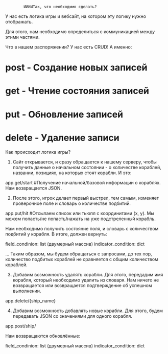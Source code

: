             ИИИИТак, что необходимо сделать?

У нас есть логика игры и вебсайт, на котором эту логику нужно отображать.

Для этого, нам необходимо определиться с коммуникацией между этими частями. 

Что в нашем распоряжении? У нас есть CRUD! А именно:

# post - Создание новых записей
# get - Чтение состояния записей
# put - Обновление записей
# delete - Удаление записи


Как происходит логика игры?

1) Сайт открывается, и сразу обращается к нашему серверу, чтобы получить данные о начальном состоянии - 
о количестве кораблей, названии, позициях, на которых стоят корабли. И это: 

app.get/start  #Получение начальной/базовой информации о кораблях. Нам возвращается JSON.


2) После этого, игрок делает первый выстрел, тем самым, изменяет проверочное поле и словарь о количестве подбитий.

app.put/hit  #Отсылаем список или тьюпл с координитами (x, y). Мы можем попасть/не попасть/нажать на уже подстреленный
                корабль. 

Нам необходимо получить состояние поля, и словарь с количеством подбитий у корабля.
В итоге, должен вернуть:

field_condinion: list (двумерный массив)
indicator_condition: dict


... Таким образом, мы будем обращаться с запросами, до тех пор, количество подбитых кораблей не сравняется
с общим количеством кораблей. 

3) Добавим возможность удалять корабли. Для этого, передадим имя корабля, который необходимо удалить из словаря.
Нам ничего не возвращается или возвращается подтверждение об успешном выполнении.

app.delete/{ship_name}


4) Добавим возможность добавлять новые корабли. Для этого, будем передавать JSON со значениями для одного корабля.

app.post/ship/

Нам возвращаются обновлённые:

field_condinion: list (двумерный массив)
indicator_condition: dict


